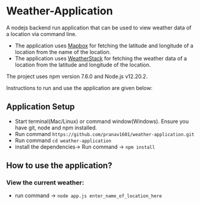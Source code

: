 # Weather-Application

A nodejs backend run application that can be used to view weather data of a location via command line.
* The application uses [Mapbox](www.mapbox.com) for fetching the latitude and longitude of a location from the name of the location.
* The application uses [WeatherStack](www.weatherstack.com) for fetching the weather data of a location from the latitude and longitude of the location.

The project uses npm version 7.6.0 and Node.js v12.20.2.

Instructions to run and use the application are given below:

## Application Setup

* Start terminal(Mac/Linux) or command window(Windows). Ensure you have git, node and npm installed.
* Run command `https://github.com/pranav1601/weather-application.git`
* Run command `cd weather-application`
* install the dependencies-> Run command -> `npm install`

## How to use the application?
### View the current weather:
* run command -> `node app.js enter_name_of_location_here`

